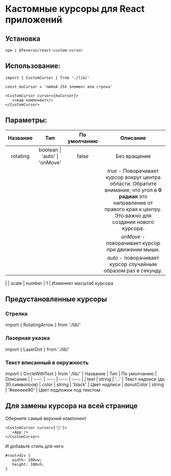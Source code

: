 # Кастомные курсоры для React приложений

## Установка
```
npm i @feverus/react-custom-cursor
```

## Использование:

```
import { CustomCursor } from './lib/'

const muCursor = 'любой JSX элемент или строка'

<CustomCursor cursor={muCursor}>
   <>ваш компонент</>
</CustomCursor>
```

## Параметры:

| Название | Тип | По умолчанию | Описание |
| :---: | :---: | :---: | :---: |
| rotating | boolean \| 'auto' \| 'onMove' | false | Без вращения
|||| *true* - Поворачивает курсор вокруг центра области.  Обратите внимание, что угол в **0 радиан** это направление от правого края к центру. Это важно для создания нового курсора. 
|||| *onMove* - поворачивает курсор при движении мыши. 
|||| *auto* - поворачивает курсор случайным образом раз в секунду.
|
| scale | number | 1 | Изменяет масштаб курсора

## Предустановленные курсоры

### Стрелка
import { RotatingArrow } from './lib/'

### Лазерная указка
import { LaserDot } from './lib/'

### Текст вписанный в окружность
import { CircleWithText } from './lib/'
| Название | Тип | По умолчанию | Описание |
| :---: | :---: | :---: | :---: |
| text | string | '...' | Текст надписи (до 30 символоов)
| color | string | 'black' | Цвет надписи
| donutColor | string | '#eeeeee90' | Цвет подложки под текстом

## Для замены курсора на всей странице
Оберните самый верхний компонент
```
<CustomCursor cursor={'🦝'}>
   <App />
</CustomCursor>
```
И добавьте стиль для него
```
#root>div {
   width: 100vw;
   height: 100vh;
}
```